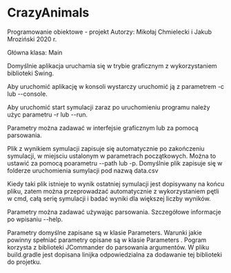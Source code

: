 # CrazyAnimals
Programowanie obiektowe - projekt
Autorzy: Mikołaj Chmielecki i Jakub Mroziński
2020 r.

Główna klasa: Main

Domyślnie aplikacja uruchamia się w trybie graficznym z wykorzystaniem biblioteki Swing.

Aby uruchomić aplikację w konsoli wystarczy uruchomić ją z parametrem -c lub --console.

Aby uruchomić start symulacji zaraz po uruchomieniu programu należy użyc parametru -r lub --run.

Parametry można zadawać w interfejsie graficznym lub za pomocą parsowania.

Plik z wynikiem symulacji zapisuje się automatycznie po zakończeniu symulacji, w miejsciu ustalonym w parametrach początkowych. Można to ustawić za pomocą poarametru --path lub -p. Domyślnie plik zapisuje się w folderze uruchomienia sumylacji pod nazwą data.csv

Kiedy taki plik istnieje to wynik ostatniej symulacji jest dopisywany na końcu pliku, zatem można przeprowadzać automatycznie z wykorzystaniem pętli w cmd, całą serię symulacji i badać wyniki dla większej liczby wyników. 

Parametry można zadawać używając parsowania. Szczegółowe informacje po wpisaniu --help.

Parametry domyślne zapisane są w klasie Parameters. Warunki jakie powinny spełniać parametry opisane są w klasie Parameters
.
Pogram korzysta z biblioteki JCommander do parsowania argumentów. W pliku build.gradle jest dopisana linijka odpowiedzialna za dodawanie tej biblioteki do projetku.
